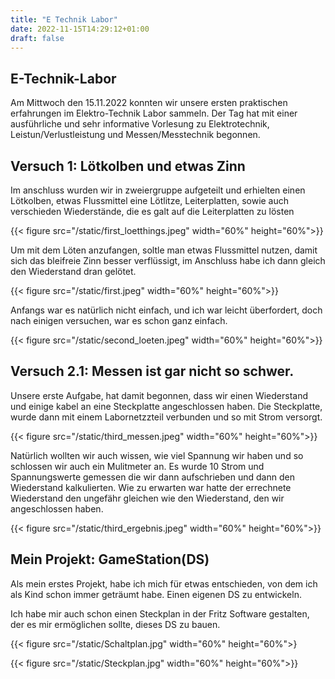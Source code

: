 ```yaml
---
title: "E Technik Labor"
date: 2022-11-15T14:29:12+01:00
draft: false
---
```

## E-Technik-Labor
Am Mittwoch den 15.11.2022 konnten wir unsere ersten praktischen erfahrungen im Elektro-Technik Labor sammeln.
Der Tag hat mit einer ausführliche und sehr informative Vorlesung zu Elektrotechnik, Leistun/Verlustleistung und Messen/Messtechnik begonnen.


## Versuch 1: Lötkolben und etwas Zinn

Im anschluss wurden wir in zweiergruppe aufgeteilt und erhielten einen Lötkolben, etwas Flussmittel eine Lötlitze, Leiterplatten, sowie auch verschieden Wiederstände, die es galt auf die Leiterplatten zu lösten


{{< figure src="/static/first_loetthings.jpeg"  width="60%" height="60%">}}



Um mit dem Löten anzufangen, soltle man etwas Flussmittel nutzen, damit sich das bleifreie Zinn besser verflüssigt, im Anschluss habe ich dann gleich den Wiederstand dran gelötet. 



{{< figure src="/static/first.jpeg"  width="60%" height="60%">}}


Anfangs war es natürlich nicht einfach, und ich war leicht überfordert, doch nach einigen versuchen, war es schon ganz einfach.


{{< figure src="/static/second_loeten.jpeg"  width="60%" height="60%">}}


## Versuch 2.1: Messen ist gar nicht so schwer.

Unsere erste Aufgabe, hat damit begonnen, dass wir einen Wiederstand und einige kabel an eine Steckplatte angeschlossen haben. Die Steckplatte, wurde dann mit einem Labornetzzteil verbunden und so mit Strom versorgt.

{{< figure src="/static/third_messen.jpeg"  width="60%" height="60%">}}

Natürlich wollten wir auch wissen, wie viel Spannung wir haben und so schlossen wir auch ein Mulitmeter an. Es wurde 10 Strom und Spannungswerte gemessen die wir dann aufschrieben und dann den Wiederstand kalkulierten. Wie zu erwarten war hatte der errechnete Wiederstand den ungefähr gleichen wie den Wiederstand, den wir angeschlossen haben.

{{< figure src="/static/third_ergebnis.jpeg"  width="60%" height="60%">}}


## Mein Projekt: GameStation(DS)

Als mein erstes Projekt, habe ich mich für etwas entschieden, von dem ich als Kind schon immer geträumt habe. Einen eigenen DS zu entwickeln.

Ich habe mir auch schon einen Steckplan in der Fritz Software gestalten, der es mir ermöglichen sollte, dieses DS zu bauen.

{{< figure src="/static/Schaltplan.jpg"  width="60%" height="60%">}

{{< figure src="/static/Steckplan.jpg"  width="60%" height="60%">}}

